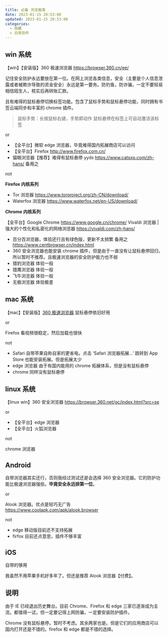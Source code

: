 ```yaml
---
title: 必备 浏览器类
date: 2023-01-15 20:53:00
updated: 2023-01-15 20:53:00
categories:
  - 收藏
  - 日常软件
---
```


## win 系统

【win】【安装版】360 极速浏览器 <https://browser.360.cn/ee/>

记住安全防护永远要放在第一位。在网上浏览各类信息，安全（主要是个人信息泄露或者被欺诈导致的资金安全）永远是第一要务。防钓鱼，防诈骗，一定不要轻易相信陌生人，核实后再转账汇款。

且有难得的鼠标悬停切换标签功能。包含了鼠标手势和鼠标悬停功能，同时拥有书签云端同步和丰富的 chrome 插件。

> 鼠标手势：长按鼠标右键，手势即动作
> 鼠标悬停在标签上可自动激活该标签

or

* 【全平台】微软 edge 浏览器，毕竟难得国内拓展商店可以访问
* 【全平台】Firefox <http://www.firefox.com.cn/>
* 猫眼浏览器【推荐】难得有鼠标悬停 yyds <https://www.catsxp.com/zh-hans/> 备用之

not

**Firefox 内核系列**

* Tor 浏览器 <https://www.torproject.org/zh-CN/download/>
* Waterfox 浏览器 <https://www.waterfox.net/en-US/download/>

**Chrome 内核系列**

【全平台】Google Chrome <https://www.google.cn/chrome/>
Vivaldi 浏览器 | 强大的个性化和私密化的网络浏览器 <https://vivaldi.com/zh-hans/>

* 百分百浏览器，体验还行且有绿色版，更新不太频繁 备用之 <https://www.centbrowser.cn/index.html>
* 360 安全浏览器也能安装 chrome 插件，但是由于一直没有让鼠标悬停回归，所以暂时不推荐。且极速浏览器的安全防护能力也不弱
* 猎豹浏览器 体验一般
* 猎鹰浏览器 体验一般
* 飞牛浏览器 体验一般
* 无极浏览器 体验极差

## mac 系统

【mac】【安装版】[360 极速浏览器](https://browser.360.cn/ee/mac/index.html)
鼠标悬停依旧好用

or

Firefox 看视频很稳定，然后加载也很快

not

* Safari 自带苹果自称自家的更省电。点击 ‘Safari 浏览器拓展...’ 跳转到 App Store 也能安装拓展。但是拓展太少
* edge 浏览器 由于有国内能用的 chrome 拓展体系，但是没有鼠标悬停
* chrome 同样没有鼠标悬停

## linux 系统

【linux win】360 安全浏览器
<https://browser.360.net/gc/index.html?src=se>

or

* 【全平台】edge 浏览器
* 【全平台】火狐浏览器

not

chrome 浏览器

## Android

自带浏览器其实还行，否则我经过测试还是会选择 360 安全浏览器。它的防护功能比极速浏览器强些。**毕竟安全永远排第一位**。

or

Alook 浏览器。优点是轻巧无广告
<https://www.coolapk.com/apk/alook.browser>

not

* edge 移动版目前还不支持拓展
* firfox 目前还点意思，插件不够丰富

## iOS

自带的够用

我虽然不用苹果手机好多年了。但还是推荐 Alook 浏览器【付费】。

## 说明

由于 IE 已经退出历史舞台。目前 Chrome、Firefox 和 edge 三家已逐渐成为主流。都值得一试，但一定要记得上网防骗，一定要安装防护插件。

Chrome 没有鼠标悬停。暂时不考虑。其余两家也是。但是它们的应用商店可以国内打开还是不错的。firefox 和 edge 都是不错的选择。
